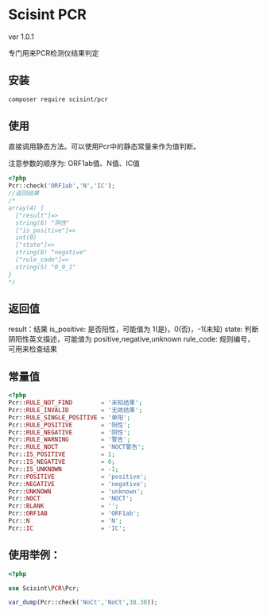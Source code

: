 Scisint PCR
=======
ver 1.0.1

专门用来PCR检测仪结果判定


安装
------------

```bash
composer require scisint/pcr
```

使用
-----
直接调用静态方法。可以使用Pcr中的静态常量来作为值判断。

注意参数的顺序为: ORF1ab值、N值、IC值
```php
<?php
Pcr::check('ORF1ab','N','IC');
//返回结果
/*
array(4) {
  ["result"]=>
  string(6) "阴性"
  ["is_positive"]=>
  int(0)
  ["state"]=>
  string(8) "negative"
  ["rule_code"]=>
  string(5) "0_0_1"
}
*/

```
返回值
-----
result：结果
is_positive: 是否阳性，可能值为 1(是)，0(否)，-1(未知)
state: 判断阴阳性英文描述，可能值为 positive,negative,unknown
rule_code: 规则编号，可用来检查结果

常量值
-----
```php
<?php
Pcr::RULE_NOT_FIND        = '未知结果';
Pcr::RULE_INVALID         = '无效结果';
Pcr::RULE_SINGLE_POSITIVE = '单阳';
Pcr::RULE_POSITIVE        = '阳性';
Pcr::RULE_NEGATIVE        = '阴性';
Pcr::RULE_WARNING         = '警告';
Pcr::RULE_NOCT            = 'NOCT警告';
Pcr::IS_POSITIVE          = 1;
Pcr::IS_NEGATIVE          = 0;
Pcr::IS_UNKNOWN           = -1;
Pcr::POSITIVE             = 'positive';
Pcr::NEGATIVE             = 'negative';
Pcr::UNKNOWN              = 'unknown';
Pcr::NOCT                 = 'NOCT';
Pcr::BLANK                = '';
Pcr::ORF1AB               = 'ORF1ab';
Pcr::N                    = 'N';
Pcr::IC                   = 'IC';

```

使用举例：
-----
```php
<?php

use Scisint\PCR\Pcr;

var_dump(Pcr::check('NoCt','NoCt',38.30));

```
